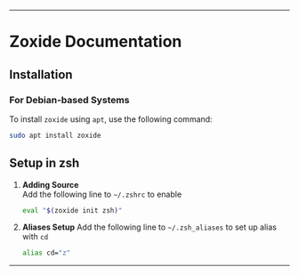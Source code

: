 
---

# Zoxide Documentation

## Installation

### For Debian-based Systems
To install `zoxide` using `apt`, use the following command:

```bash
sudo apt install zoxide
```

##  Setup in zsh

1. **Adding Source**  
   Add the following line to `~/.zshrc` to enable

   ```bash
   eval "$(zoxide init zsh)"
   ```

2. **Aliases Setup**
   Add the following line to `~/.zsh_aliases` to set up alias with `cd`

   ```bash
   alias cd="z"
   ```
--- 
